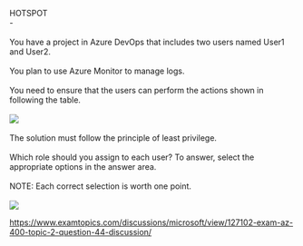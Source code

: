 HOTSPOT<br/> -<br/><br/>You have a project in Azure DevOps that includes two users named User1 and User2.<br/><br/>You plan to use Azure Monitor to manage logs.<br/><br/>You need to ensure that the users can perform the actions shown in following the table.<br/><br/><img src="https://img.examtopics.com/az-400/image91.png"/><br/><br/>The solution must follow the principle of least privilege.<br/><br/>Which role should you assign to each user? To answer, select the appropriate options in the answer area.<br/><br/>NOTE: Each correct selection is worth one point.<br/><br/><img src="https://img.examtopics.com/az-400/image92.png"/><p><a href="https://www.examtopics.com/discussions/microsoft/view/127102-exam-az-400-topic-2-question-44-discussion/">https://www.examtopics.com/discussions/microsoft/view/127102-exam-az-400-topic-2-question-44-discussion/</a></p><script src="https://giscus.app/client.js"                    data-repo="azsamples/az204"                    data-repo-id="R_kgDOMRXzDQ"                    data-category="General"                    data-category-id="DIC_kwDOMRXzDc4Cgi27"                    data-mapping="pathname"                    data-strict="0"                    data-reactions-enabled="0"                    data-emit-metadata="0"                    data-input-position="bottom"                    data-theme="preferred_color_scheme"                    data-lang="en"                    crossorigin="anonymous"                    async>                    </script>